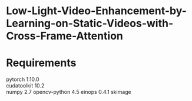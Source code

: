 # Low-Light-Video-Enhancement-by-Learning-on-Static-Videos-with-Cross-Frame-Attention


# Requirements

pytorch 1.10.0\
cudatoolkit 10.2\
numpy 2.7
opencv-python 4.5
einops 0.4.1
skimage
